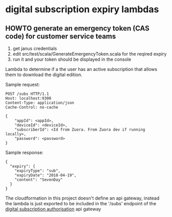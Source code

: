 # digital subscription expiry lambdas

## HOWTO generate an emergency token (CAS code) for customer service teams
1. get janus credentials
2. edit src/test/scala/GenerateEmergencyToken.scala for the reqired expiry
3. run it and your token should be displayed in the console


Lambda to determine if a the user has an active subscription that allows them to download the digital edition.

Sample request: 
```
POST /subs HTTP/1.1
Host: localhost:9300
Content-Type: application/json
Cache-Control: no-cache

{
    "appId": <appId>,
    "deviceId": <deviceId>,
    "subscriberId": <Id from Zuora. From Zuora dev if running locally>,
    "password": <password>
}

```
Sample response:
```
{
  "expiry": {
    "expiryType": "sub",
    "expiryDate": "2018-04-19",
    "content": "SevenDay"
  }
}
```

The cloudformation in this project doesn't define an api gateway, instead the lambda is just exported to be included in the '/subs' endpoint of the [digital subscription authorisation](https://github.com/guardian/digital-subscription-authorisation/blob/main/cloudformation.yaml) api gateway